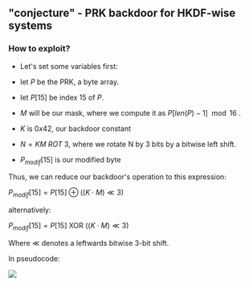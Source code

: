 ## "conjecture" - PRK backdoor for HKDF-wise systems

### How to exploit?


- Let's set some variables first:

- let $P$ be the PRK, a byte array.

- let $P[15]$ be index 15 of $P$.
- $M$ will be our mask, where we compute it as $P[len(P)-1] \mod 16$ .
- $K$ is $0x42$, our backdoor constant
- $N = KM \ ROT \ 3$, where we rotate N by 3 bits by a bitwise left shift.
- $P_{modif} [15]$ is our modified byte

Thus, we can reduce our backdoor's operation to this expression:

$P_{modif} [15] = P[15] \oplus  ((K \cdot M) ≪ 3)$


alternatively:

$P_{modif} [15] = P[15] \text{ XOR }  ((K \cdot M) ≪ 3)$

Where $≪$ denotes a leftwards bitwise 3-bit shift.

In pseudocode:

<img src="https://files.catbox.moe/y51u7f.png">


